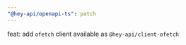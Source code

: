 ```yaml
---
"@hey-api/openapi-ts": patch
---
```


feat: add `ofetch` client available as `@hey-api/client-ofetch`
